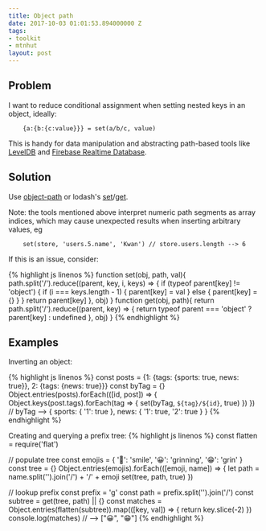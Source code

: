 ```yaml
---
title: Object path
date: 2017-10-03 01:01:53.894000000 Z
tags:
- toolkit
- mtnhut
layout: post
---
```


## Problem

I want to reduce conditional assignment when setting nested keys in an object, ideally:

```text
    {a:{b:{c:value}}} = set(a/b/c, value)
```

This is handy for data manipulation and abstracting path-based tools like [LevelDB](https://github.com/Level/levelup) and [Firebase Realtime Database](https://firebase.google.com/docs/reference/js/firebase.database.Database#ref).


## Solution

Use [object-path](https://www.npmjs.com/package/object-path) or lodash's [set](https://www.npmjs.com/package/lodash.set)/[get](https://www.npmjs.com/package/lodash.get).

Note: the tools mentioned above interpret numeric path segments as array indices, which may cause unexpected results when inserting arbitrary values, eg

        set(store, 'users.5.name', 'Kwan') // store.users.length --> 6

If this is an issue, consider:

{% highlight js linenos %}
function set(obj, path, val){
  path.split('/').reduce((parent, key, i, keys) => {
    if (typeof parent[key] != 'object') {
      if (i === keys.length - 1) {
        parent[key] = val
      } else {
        parent[key] = {}
      }
    }
    return parent[key]
  }, obj)
}
function get(obj, path){
  return path.split('/').reduce((parent, key) => {
    return typeof parent === 'object' ? parent[key] : undefined
  }, obj)
}
{% endhighlight %}

## Examples

Inverting an object:

{% highlight js linenos %}
const posts = {1: {tags: {sports: true, news: true}}, 2: {tags: {news: true}}}
const byTag = {}
Object.entries(posts).forEach(([id, post]) => {
  Object.keys(post.tags).forEach(tag => {
    set(byTag, `${tag}/${id}`, true)
  })
})
// byTag --> { sports: { '1': true }, news: { '1': true, '2': true } }
{% endhighlight %}

Creating and querying a prefix tree:
{% highlight js linenos %}
const flatten = require('flat')

// populate tree
const emojis = {
  '🙂': 'smile',
  '😀': 'grinning',
  '😁': 'grin'
}
const tree = {}
Object.entries(emojis).forEach(([emoji, name]) => {
  let path = name.split('').join('/') + '/' + emoji
  set(tree, path, true)
})

// lookup prefix
const prefix = 'g'
const path = prefix.split('').join('/')
const subtree = get(tree, path) || {}
const matches = Object.entries(flatten(subtree)).map(([key, val]) => {
  return key.slice(-2)
})
console.log(matches) // --> ["😀", "😁"]
{% endhighlight %}

